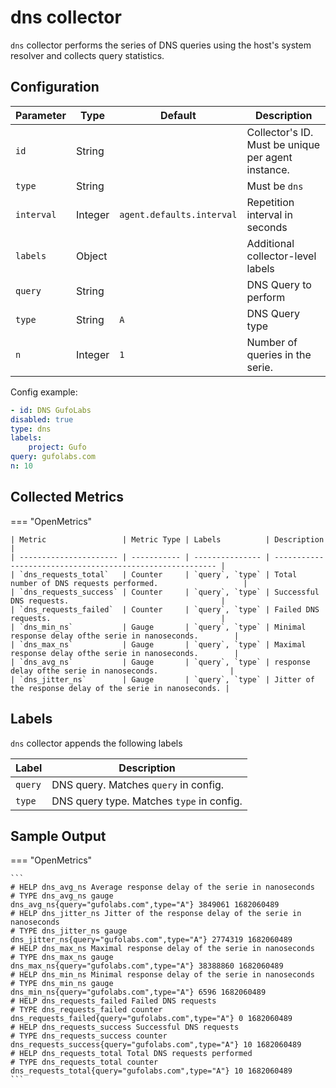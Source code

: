 # dns collector

`dns` collector performs the series of DNS queries using the host's system resolver
and collects query statistics.

## Configuration

| Parameter  | Type    | Default                   | Description                                        |
| ---------- | ------- | ------------------------- | -------------------------------------------------- |
| `id`       | String  |                           | Collector's ID. Must be unique per agent instance. |
| `type`     | String  |                           | Must be `dns`                                      |
| `interval` | Integer | `agent.defaults.interval` | Repetition interval in seconds                     |
| `labels`   | Object  |                           | Additional collector-level labels                  |
| `query`    | String  |                           | DNS Query to perform                               |
| `type`     | String  | `A`                       | DNS Query type                                     |
| `n`        | Integer | `1`                       | Number of queries in the serie.                    |

Config example:

``` yaml
- id: DNS GufoLabs
disabled: true
type: dns
labels:
    project: Gufo
query: gufolabs.com
n: 10
```

## Collected Metrics

=== "OpenMetrics"

    | Metric                 | Metric Type | Labels          | Description                                               |
    | ---------------------- | ----------- | --------------- | --------------------------------------------------------- |
    | `dns_requests_total`   | Counter     | `query`, `type` | Total number of DNS requests performed.                   |
    | `dns_requests_success` | Counter     | `query`, `type` | Successful DNS requests.                                  |
    | `dns_requests_failed`  | Counter     | `query`, `type` | Failed DNS requests.                                      |
    | `dns_min_ns`           | Gauge       | `query`, `type` | Minimal response delay ofthe serie in nanoseconds.        |
    | `dns_max_ns`           | Gauge       | `query`, `type` | Maximal response delay ofthe serie in nanoseconds.        |
    | `dns_avg_ns`           | Gauge       | `query`, `type` | response delay ofthe serie in nanoseconds.                |
    | `dns_jitter_ns`        | Gauge       | `query`, `type` | Jitter of the response delay of the serie in nanoseconds. |

## Labels

`dns` collector appends the following labels

| Label   | Description                               |
| ------- | ----------------------------------------- |
| `query` | DNS query. Matches `query` in config.     |
| `type`  | DNS query type. Matches `type` in config. |

## Sample Output

=== "OpenMetrics"

    ```
    # HELP dns_avg_ns Average response delay of the serie in nanoseconds
    # TYPE dns_avg_ns gauge
    dns_avg_ns{query="gufolabs.com",type="A"} 3849061 1682060489
    # HELP dns_jitter_ns Jitter of the response delay of the serie in nanoseconds
    # TYPE dns_jitter_ns gauge
    dns_jitter_ns{query="gufolabs.com",type="A"} 2774319 1682060489
    # HELP dns_max_ns Maximal response delay of the serie in nanoseconds
    # TYPE dns_max_ns gauge
    dns_max_ns{query="gufolabs.com",type="A"} 38388860 1682060489
    # HELP dns_min_ns Minimal response delay of the serie in nanoseconds
    # TYPE dns_min_ns gauge
    dns_min_ns{query="gufolabs.com",type="A"} 6596 1682060489
    # HELP dns_requests_failed Failed DNS requests
    # TYPE dns_requests_failed counter
    dns_requests_failed{query="gufolabs.com",type="A"} 0 1682060489
    # HELP dns_requests_success Successful DNS requests
    # TYPE dns_requests_success counter
    dns_requests_success{query="gufolabs.com",type="A"} 10 1682060489
    # HELP dns_requests_total Total DNS requests performed
    # TYPE dns_requests_total counter
    dns_requests_total{query="gufolabs.com",type="A"} 10 1682060489
    ```